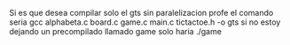 Si es que desea compilar solo el gts sin paralelizacion profe el comando seria gcc alphabeta.c board.c game.c main.c tictactoe.h -o gts si no estoy dejando un precompilado llamado game solo haria ./game
